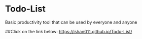 # Todo-List

Basic productivity tool that can be used by everyone and anyone

##Click on the link below:
https://ishan011.github.io/Todo-List/
